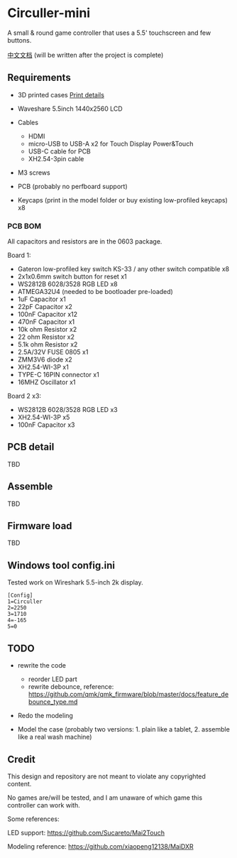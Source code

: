 # Circuller-mini

A small &amp; round game controller that uses a 5.5' touchscreen and few buttons.

[中文文档](Readme-CN.md) (will be written after the project is complete)

## Requirements

- 3D printed cases [Print details](1.%20Model/readme.md)
- Waveshare 5.5inch 1440x2560 LCD
- Cables
    - HDMI 
    - micro-USB to USB-A x2 for Touch Display Power&Touch
    - USB-C cable for PCB
    - XH2.54-3pin cable
 
- M3 screws

- PCB (probably no perfboard support)
- Keycaps (print in the model folder or buy existing low-profiled keycaps) x8

### PCB BOM

All capacitors and resistors are in the 0603 package.

Board 1:

- Gateron low-profiled key switch KS-33 / any other switch compatible x8
- 2x1x0.6mm switch button for reset x1
- WS2812B 6028/3528 RGB LED x8
- ATMEGA32U4 (needed to be bootloader pre-loaded)
- 1uF Capacitor x1
- 22pF Capacitor x2
- 100nF Capacitor x12
- 470nF Capacitor x1
- 10k ohm Resistor x2
- 22 ohm Resistor x2
- 5.1k ohm Resistor x2
- 2.5A/32V FUSE 0805 x1
- ZMM3V6 diode x2
- XH2.54-WI-3P x1
- TYPE-C 16PIN connector x1
- 16MHZ Oscillator x1

Board 2 x3:

- WS2812B 6028/3528 RGB LED x3
- XH2.54-WI-3P x5
- 100nF Capacitor x3

## PCB detail

TBD

## Assemble

TBD

## Firmware load

TBD

## Windows tool config.ini

Tested work on Wireshark 5.5-inch 2k display.

```
[Config]
1=Circuller
2=2250
3=1710
4=-165
5=0
```

## TODO

- rewrite the code
    - reorder LED part
    - rewrite debounce, reference: https://github.com/qmk/qmk_firmware/blob/master/docs/feature_debounce_type.md
    
- Redo the modeling
- Model the case (probably two versions: 1. plain like a tablet, 2. assemble like a real wash machine)

## Credit

This design and repository are not meant to violate any copyrighted content.

No games are/will be tested, and I am unaware of which game this controller can work with.

Some references: 

LED support: https://github.com/Sucareto/Mai2Touch

Modeling reference: https://github.com/xiaopeng12138/MaiDXR
